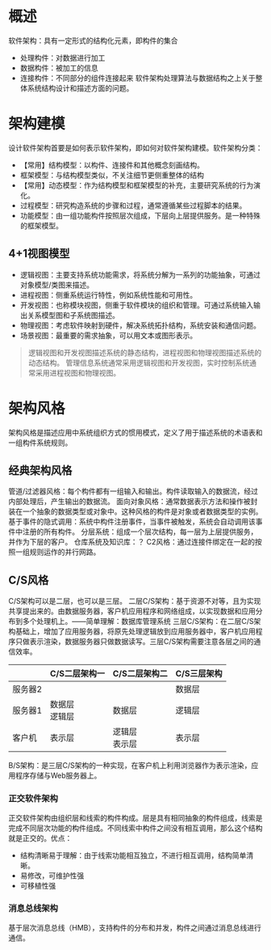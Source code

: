 # 概述

软件架构：具有一定形式的结构化元素，即构件的集合
- 处理构件：对数据进行加工
- 数据构件：被加工的信息
- 连接构件：不同部分的组件连接起来
软件架构处理算法与数据结构之上关于整体系统结构设计和描述方面的问题。

# 架构建模

设计软件架构首要是如何表示软件架构，即如何对软件架构建模。软件架构分类：
- 【常用】结构模型：以构件、连接件和其他概念刻画结构。
- 框架模型：与结构模型类似，不关注细节更侧重整体的结构
- 【常用】动态模型：作为结构模型和框架模型的补充，主要研究系统的行为演化。
- 过程模型：研究构造系统的步骤和过程，通常遵循某些过程脚本的结果。
- 功能模型：由一组功能构件按照层次组成，下层向上层提供服务。是一种特殊的框架模型。

## 4+1视图模型

- 逻辑视图：主要支持系统功能需求，将系统分解为一系列的功能抽象，可通过对象模型/类图来描述。
- 进程视图：侧重系统运行特性，例如系统性能和可用性。
- 开发视图：也称模块视图，侧重于软件模块的组织和管理。可通过系统输入输出关系模型图和子系统图描述。
- 物理视图：考虑软件映射到硬件，解决系统拓扑结构，系统安装和通信问题。
- 场景视图：最重要的需求抽象，可以用文本或图形表示。
> 逻辑视图和开发视图描述系统的静态结构，进程视图和物理视图描述系统的动态结构。
> 管理信息系统通常采用逻辑视图和开发视图，实时控制系统通常采用进程视图和物理视图。

# 架构风格

架构风格是描述应用中系统组织方式的惯用模式，定义了用于描述系统的术语表和一组构件系统规则。

## 经典架构风格

管道/过滤器风格：每个构件都有一组输入和输出。构件读取输入的数据流，经过内部处理后，产生输出的数据流。
面向对象风格：通常数据表示方法和操作被封装在一个抽象的数据类型或对象中。这种风格的构件是对象或者数据类型的实例。
基于事件的隐式调用：系统中构件注册事件，当事件被触发，系统会自动调用该事件中注册的所有构件。
分层系统：组成一个层次结构，每一层为上层提供服务，并作为下层的客户。
仓库系统及知识库：？
C2风格：通过连接件绑定在一起的按照一组规则运作的并行网路。

## C/S风格

C/S架构可以是二层，也可以是三层。
二层C/S架构：基于资源不对等，且为实现共享提出来的。由数据服务器，客户机应用程序和网络组成，以实现数据和应用分布到多个处理机上。——简单理解：数据库管理系统
三层C/S架构：在二层C/S架构基础上，增加了应用服务器，将原先处理逻辑放到应用服务器中，客户机应用程序只做表示渲染，数据服务器只做数据读写。三层C/S架构需要注意各层之间的通信效率。

|      | C/S二层架构一   | C/S二层架构二   | C/S三层架构 |
| ---- | ---------- | ---------- | ------- |
| 服务器2 |            |            | 数据层     |
| 服务器1 | 数据层<br>逻辑层 | 数据层        | 逻辑层     |
| 客户机  | 表示层        | 逻辑层<br>表示层 | 表示层     |

B/S架构：是三层C/S架构的一种实现，在客户机上利用浏览器作为表示渲染，应用程序存储与Web服务器上。

### 正交软件架构

正交软件架构由组织层和线索的构件构成。层是具有相同抽象的构件组成，线索是完成不同层次功能的构件组成。不同线索中构件之间没有相互调用，那么这个结构就是正交的。优点：
- 结构清晰易于理解：由于线索功能相互独立，不进行相互调用，结构简单清晰。
- 易修改，可维护性强
- 可移植性强

### 消息总线架构

基于层次消息总线（HMB），支持构件的分布和并发，构件之间通过消息总线进行通信。
